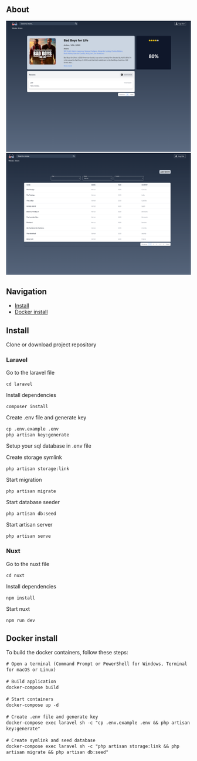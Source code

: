 ##  About
![img.png](img.png)
![img_1.png](img_1.png)


## Navigation
- [Install](#install)
- [Docker install](#docker-install)

## Install

Clone or download project repository

### Laravel
Go to the laravel file
```shell
cd laravel
```
Install dependencies
```shell
composer install
```
Create .env file and generate key
```shell
cp .env.example .env
php artisan key:generate
```
Setup your sql database in .env file

Create storage symlink
```shell
php artisan storage:link
```
Start migration
```shell
php artisan migrate
```
Start database seeder
```shell
php artisan db:seed
```
Start artisan server
```shell
php artisan serve
```

### Nuxt
Go to the nuxt file
```shell
cd nuxt
```
Install dependencies
```shell
npm install
```
Start nuxt
```shell
npm run dev
```


## Docker install

To build the docker containers, follow these steps:

```shell
# Open a terminal (Command Prompt or PowerShell for Windows, Terminal for macOS or Linux)

# Build application
docker-compose build

# Start containers
docker-compose up -d

# Create .env file and generate key
docker-compose exec laravel sh -c "cp .env.example .env && php artisan key:generate"

# Create symlink and seed database
docker-compose exec laravel sh -c "php artisan storage:link && php artisan migrate && php artisan db:seed"
```